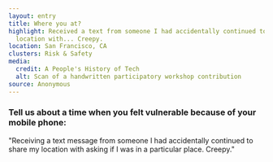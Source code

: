 ```yaml
---
layout: entry
title: Where you at?
highlight: Received a text from someone I had accidentally continued to share my
  location with... Creepy.
location: San Francisco, CA
clusters: Risk & Safety
media:
  credit: A People's History of Tech
  alt: Scan of a handwritten participatory workshop contribution
source: Anonymous
---
```

### Tell us about a time when you felt vulnerable because of your mobile phone:

"Receiving a text message from someone I had accidentally continued to share my location with asking if I was in a particular place. Creepy."